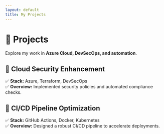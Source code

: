 ```yaml
---
layout: default
title: My Projects
---
```


# 🚀 Projects  
Explore my work in **Azure Cloud, DevSecOps, and automation**.  

## 🔹 Cloud Security Enhancement  
✅ **Stack:** Azure, Terraform, DevSecOps  
✅ **Overview:** Implemented security policies and automated compliance checks.  

## 🔹 CI/CD Pipeline Optimization  
✅ **Stack:** GitHub Actions, Docker, Kubernetes  
✅ **Overview:** Designed a robust CI/CD pipeline to accelerate deployments.  
